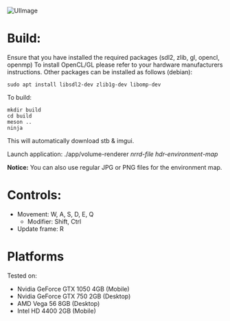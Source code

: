 ![UIImage](https://user-images.githubusercontent.com/1415748/87870529-39869a00-c9a9-11ea-9801-76596a20fa96.jpg)

# Build:
Ensure that you have installed the required packages (sdl2, zlib, gl, opencl, openmp)
To install OpenCL/GL please refer to your hardware manufacturers instructions. Other packages
can be installed as follows (debian):

```
sudo apt install libsdl2-dev zlib1g-dev libomp-dev
```


To build:
```
mkdir build
cd build
meson ..
ninja
```

This will automatically download stb & imgui.

Launch application: ./app/volume-renderer *nrrd-file* *hdr-environment-map*

**Notice:** You can also use regular JPG or PNG files for the environment map.

# Controls:
* Movement: W, A, S, D, E, Q
  * Modifier: Shift, Ctrl
* Update frame: R



# Platforms
Tested on:
* Nvidia GeForce GTX 1050 4GB (Mobile)
* Nvidia GeForce GTX 750 2GB (Desktop)
* AMD Vega 56 8GB (Desktop)
* Intel HD 4400 2GB (Mobile)
